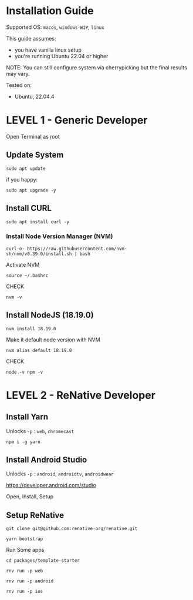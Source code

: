 # Installation Guide

Supported OS: `macos`, `windows-WIP`, `linux`

This guide assumes:

- you have vanilla linux setup
- you're running Ubuntu 22.04 or higher

NOTE: You can still configure system via cherrypicking but the final results may vary.

Tested on:

- Ubuntu, 22.04.4

# LEVEL 1 - Generic Developer

Open Terminal as root

## Update System

```
sudo apt update
```

if you happy:

```
sudo apt upgrade -y
```

## Install CURL

```
sudo apt install curl -y
```

### Install Node Version Manager (NVM)

```
curl-o- https://raw.githubusercontent.com/nvm-sh/nvm/v0.39.0/install.sh | bash
```

Activate NVM

```
source ~/.bashrc
```

CHECK

```
nvm -v
```

## Install NodeJS (18.19.0)

```
nvm install 18.19.0
```

Make it default node version with NVM

```
nvm alias default 18.19.0
```

CHECK

```
node -v npm -v
```

# LEVEL 2 - ReNative Developer

## Install Yarn

Unlocks `-p` : `web`, `chromecast`

```
npm i -g yarn
```

## Install Android Studio

Unlocks `-p` : `android`, `androidtv`, `androidwear`

https://developer.android.com/studio

Open, Install, Setup

## Setup ReNative

```
git clone git@github.com:renative-org/renative.git

yarn bootstrap
```

Run Some apps

```
cd packages/template-starter

rnv run -p web

rnv run -p android

rnv run -p ios
```
